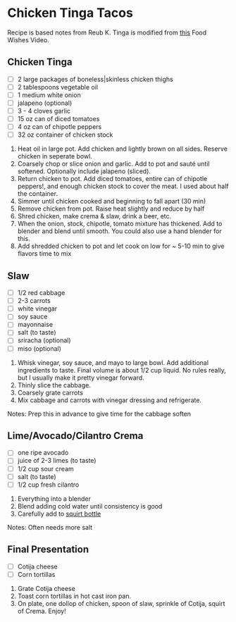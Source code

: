 # Chicken Tinga Tacos

Recipe is based notes from Reub K. Tinga is modified from [this][2] Food Wishes Video. 

## Chicken Tinga

- [ ] 2 large packages of boneless|skinless chicken thighs
- [ ] 2 tablespoons vegetable oil
- [ ] 1 medium white onion 
- [ ] jalapeno (optional)
- [ ] 3 - 4 cloves garlic 
- [ ] 15 oz can of diced tomatoes
- [ ] 4 oz can of chipotle peppers
- [ ] 32 oz container of chicken stock

1. Heat oil in large pot. Add chicken and lightly brown on all sides. Reserve chicken in seperate bowl.
2. Coarsely chop or slice onion and garlic. Add to pot and sauté until softened. Optionally include jalapeno (sliced).
3. Return chicken to pot. Add diced tomatoes, entire can of chipotle peppers!, and enough chicken stock to cover the meat. I used about half the container. 
4. Simmer until chicken cooked and beginning to fall apart (30 min)
5. Remove chicken from pot. Raise heat slightly and reduce by half
6. Shred chicken, make crema & slaw, drink a beer, etc. 
7. When the onion, stock, chipotle, tomato mixture has thickened. Add to blender and blend until smooth. You could also use a hand blender for this.
8. Add shredded chicken to pot and let cook on low for ~ 5-10 min to give flavors time to mix 

## Slaw

- [ ] 1/2 red cabbage
- [ ] 2-3 carrots
- [ ] white vinegar
- [ ] soy sauce
- [ ] mayonnaise
- [ ] salt (to taste)
- [ ] sriracha (optional)
- [ ] miso (optional)

1. Whisk vinegar, soy sauce, and mayo to large bowl. Add additional ingredients to taste. Final volume is about 1/2 cup liquid. No rules really, but I usually make it pretty vinegar forward. 
2. Thinly slice the cabbage. 
3. Coarsely grate carrots
4. Mix cabbage and carrots with vinegar dressing and refrigerate. 

Notes: Prep this in advance to give time for  the cabbage soften

## Lime/Avocado/Cilantro Crema

- [ ] one ripe avocado
- [ ] juice of 2-3 limes (to taste)
- [ ] 1/2 cup sour cream
- [ ] salt (to taste)
- [ ] 1/2 cup fresh cilantro

1. Everything into a blender
2. Blend adding cold water until consistency is good
3. Carefully add to [squirt bottle][1]  

Notes: Often needs more salt

## Final Presentation

- [ ] Cotija cheese
- [ ] Corn tortillas

1. Grate Cotija cheese
2. Toast corn tortillas in hot cast iron pan. 
3. On plate, one dollop of chicken, spoon of slaw, sprinkle of Cotija, squirt of Crema. Enjoy!

[1]: https://www.amazon.com/Bottlify-Cap-Pack-Refillable-Condiment-Container/dp/B08DX9WLVL/ref=pd_lpo_3?pd_rd_i=B08DX9WLVL&psc=1
[2]: https://www.youtube.com/watch?v=uRWkUiGI-T4
